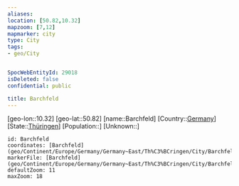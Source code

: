 ```yaml
---
aliases: 
location: [50.82,10.32]
mapzoom: [7,12] 
mapmarker: city 
type: City
tags:
- geo/City


SpocWebEntityId: 29018
isDeleted: false
confidential: public

title: Barchfeld
---
```

[geo-lon::10.32]
[geo-lat::50.82]
[name::Barchfeld]
[Country::[Germany](geo/Continent/Europe/Germany.md)]
[State::[Thüringen](geo/Continent/Europe/Germany/Germany~East/Th%C3%BCringen.md)]
[Population::]
[Unknown::]


```leaflet
id: Barchfeld
coordinates: [Barchfeld](geo/Continent/Europe/Germany/Germany~East/Th%C3%BCringen/City/Barchfeld.md)
markerFile: [Barchfeld](geo/Continent/Europe/Germany/Germany~East/Th%C3%BCringen/City/Barchfeld.md)
defaultZoom: 11 
maxZoom: 18
```


